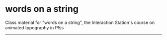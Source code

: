 # words on a string
Class material for "words on a string", the Interaction Station's course on animated typography in P5js

---

